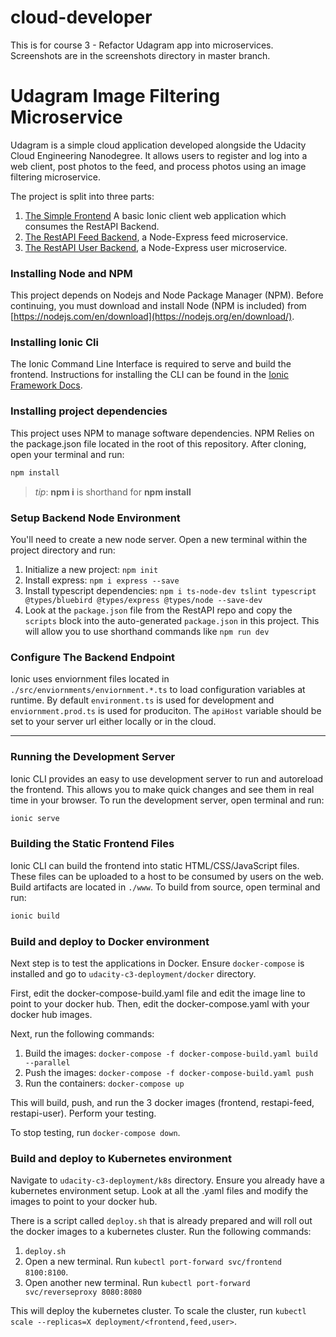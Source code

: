 # cloud-developer
This is for course 3 - Refactor Udagram app into microservices.  Screenshots are in the screenshots directory in master branch.

# Udagram Image Filtering Microservice

Udagram is a simple cloud application developed alongside the Udacity Cloud Engineering Nanodegree. It allows users to register and log into a web client, post photos to the feed, and process photos using an image filtering microservice.

The project is split into three parts:
1. [The Simple Frontend](/udacity-c3-frontend)
A basic Ionic client web application which consumes the RestAPI Backend. 
2. [The RestAPI Feed Backend](/udacity-c3-restapi-feed), a Node-Express feed microservice.
3. [The RestAPI User Backend](/udacity-c3-restapi-user), a Node-Express user microservice.

### Installing Node and NPM
This project depends on Nodejs and Node Package Manager (NPM). Before continuing, you must download and install Node (NPM is included) from [https://nodejs.com/en/download](https://nodejs.org/en/download/).

### Installing Ionic Cli
The Ionic Command Line Interface is required to serve and build the frontend. Instructions for installing the CLI can be found in the [Ionic Framework Docs](https://ionicframework.com/docs/installation/cli).

### Installing project dependencies

This project uses NPM to manage software dependencies. NPM Relies on the package.json file located in the root of this repository. After cloning, open your terminal and run:
```bash
npm install
```
>_tip_: **npm i** is shorthand for **npm install**

### Setup Backend Node Environment
You'll need to create a new node server. Open a new terminal within the project directory and run:
1. Initialize a new project: `npm init`
2. Install express: `npm i express --save`
3. Install typescript dependencies: `npm i ts-node-dev tslint typescript  @types/bluebird @types/express @types/node --save-dev`
4. Look at the `package.json` file from the RestAPI repo and copy the `scripts` block into the auto-generated `package.json` in this project. This will allow you to use shorthand commands like `npm run dev`

### Configure The Backend Endpoint
Ionic uses enviornment files located in `./src/enviornments/enviornment.*.ts` to load configuration variables at runtime. By default `environment.ts` is used for development and `enviornment.prod.ts` is used for produciton. The `apiHost` variable should be set to your server url either locally or in the cloud.

***
### Running the Development Server
Ionic CLI provides an easy to use development server to run and autoreload the frontend. This allows you to make quick changes and see them in real time in your browser. To run the development server, open terminal and run:

```bash
ionic serve
```

### Building the Static Frontend Files
Ionic CLI can build the frontend into static HTML/CSS/JavaScript files. These files can be uploaded to a host to be consumed by users on the web. Build artifacts are located in `./www`. To build from source, open terminal and run:
```bash
ionic build
```

### Build and deploy to Docker environment
Next step is to test the applications in Docker.  Ensure `docker-compose` is installed and go to `udacity-c3-deployment/docker` directory.

First, edit the docker-compose-build.yaml file and edit the image line to point to your docker hub.  Then, edit the docker-compose.yaml with your docker hub images.

Next, run the following commands:
1. Build the images: `docker-compose -f docker-compose-build.yaml build --parallel`
2. Push the images: `docker-compose -f docker-compose-build.yaml push`
3. Run the containers: `docker-compose up`

This will build, push, and run the 3 docker images (frontend, restapi-feed, restapi-user).  Perform your testing.

To stop testing, run `docker-compose down`.

### Build and deploy to Kubernetes environment
Navigate to `udacity-c3-deployment/k8s` directory.  Ensure you already have a kubernetes environment setup.  Look at all the .yaml files and modify the images to point to your docker hub.

There is a script called `deploy.sh` that is already prepared and will roll out the docker images to a kubernetes cluster.  Run the following commands:
1. `deploy.sh`
2. Open a new terminal.  Run `kubectl port-forward svc/frontend 8100:8100`.
3. Open another new terminal.  Run `kubectl port-forward svc/reverseproxy 8080:8080`

This will deploy the kubernetes cluster.  To scale the cluster, run `kubectl scale --replicas=X deployment/<frontend,feed,user>`.
